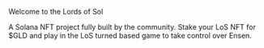 Welcome to the Lords of Sol

A Solana NFT project fully built by the community. Stake your LoS NFT for $GLD and play in the LoS turned based game to take control over Ensen.

